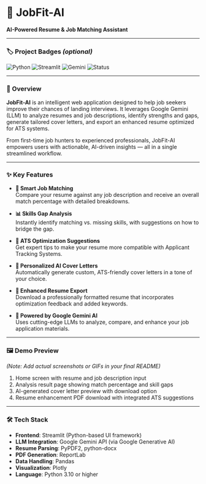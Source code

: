 # 🚀 JobFit-AI  
**AI-Powered Resume & Job Matching Assistant**

---

### 🏷️ Project Badges *(optional)*  
![Python](https://img.shields.io/badge/Python-3.10+-blue.svg)
![Streamlit](https://img.shields.io/badge/Built%20with-Streamlit-ff4b4b)
![Gemini](https://img.shields.io/badge/LLM-Google%20Gemini-brightgreen)
![Status](https://img.shields.io/badge/Status-Active-success)

---

### 📖 Overview  

**JobFit-AI** is an intelligent web application designed to help job seekers improve their chances of landing interviews. It leverages Google Gemini (LLM) to analyze resumes and job descriptions, identify strengths and gaps, generate tailored cover letters, and export an enhanced resume optimized for ATS systems.

From first-time job hunters to experienced professionals, JobFit-AI empowers users with actionable, AI-driven insights — all in a single streamlined workflow.

---

### ✨ Key Features  

- **🎯 Smart Job Matching**  
  Compare your resume against any job description and receive an overall match percentage with detailed breakdowns.

- **📊 Skills Gap Analysis**  
  Instantly identify matching vs. missing skills, with suggestions on how to bridge the gap.

- **🤖 ATS Optimization Suggestions**  
  Get expert tips to make your resume more compatible with Applicant Tracking Systems.

- **💌 Personalized AI Cover Letters**  
  Automatically generate custom, ATS-friendly cover letters in a tone of your choice.

- **📄 Enhanced Resume Export**  
  Download a professionally formatted resume that incorporates optimization feedback and added keywords.

- **🧠 Powered by Google Gemini AI**  
  Uses cutting-edge LLMs to analyze, compare, and enhance your job application materials.

---

### 🖼️ Demo Preview  

*(Note: Add actual screenshots or GIFs in your final README)*

1. Home screen with resume and job description input  
2. Analysis result page showing match percentage and skill gaps  
3. AI-generated cover letter preview with download option  
4. Resume enhancement PDF download with integrated ATS suggestions

---

### 🛠️ Tech Stack  

- **Frontend**: Streamlit (Python-based UI framework)  
- **LLM Integration**: Google Gemini API (via Google Generative AI)  
- **Resume Parsing**: PyPDF2, python-docx  
- **PDF Generation**: ReportLab  
- **Data Handling**: Pandas  
- **Visualization**: Plotly  
- **Language**: Python 3.10 or higher  
